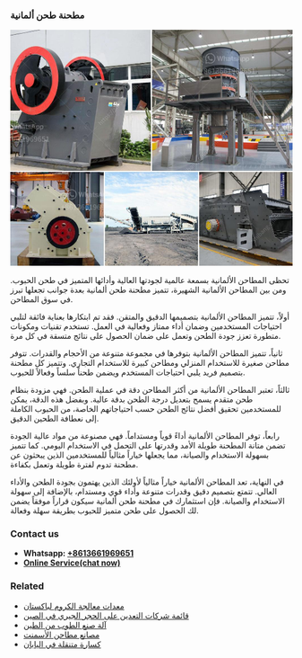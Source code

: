 <h3>مطحنة طحن ألمانية</h3><img src='1701854106.jpg' alt=''><p>تحظى المطاحن الألمانية بسمعة عالمية لجودتها العالية وأدائها المتميز في طحن الحبوب. ومن بين المطاحن الألمانية الشهيرة، تتميز مطحنة طحن ألمانية بعدة جوانب تجعلها تبرز في سوق المطاحن.</p><p>أولاً، تتميز المطاحن الألمانية بتصميمها الدقيق والمتقن. فقد تم ابتكارها بعناية فائقة لتلبي احتياجات المستخدمين وضمان أداء ممتاز وفعالية في العمل. تستخدم تقنيات ومكونات متطورة تعزز جودة الطحن وتعمل على ضمان الحصول على نتائج متسقة في كل مرة.</p><p>ثانياً، تتميز المطاحن الألمانية بتوفرها في مجموعة متنوعة من الأحجام والقدرات. تتوفر مطاحن صغيرة للاستخدام المنزلي ومطاحن كبيرة للاستخدام التجاري. وتتميز كل مطحنة بتصميم فريد يلبي احتياجات المستخدم ويضمن طحناً سلساً وفعالاً للحبوب.</p><p>ثالثاً، تعتبر المطاحن الألمانية من أكثر المطاحن دقة في عملية الطحن. فهي مزودة بنظام طحن متقدم يسمح بتعديل درجة الطحن بدقة عالية. وبفضل هذه الدقة، يمكن للمستخدمين تحقيق أفضل نتائج الطحن حسب احتياجاتهم الخاصة، من الحبوب الكاملة إلى نعطافة الطحين الدقيق.</p><p>رابعاً، توفر المطاحن الألمانية أداءً قوياً ومستداماً. فهي مصنوعة من مواد عالية الجودة تضمن متانة المطحنة طويلة الأمد وقدرتها على التحمل في الاستخدام اليومي. كما تتميز بسهولة الاستخدام والصيانة، مما يجعلها خياراً مثالياً للمستخدمين الذين يبحثون عن مطحنة تدوم لفترة طويلة وتعمل بكفاءة.</p><p>في النهاية، تعد المطاحن الألمانية خياراً مثالياً لأولئك الذين يهتمون بجودة الطحن والأداء العالي. تتمتع بتصميم دقيق وقدرات متنوعة وأداء قوي ومستدام، بالإضافة إلى سهولة الاستخدام والصيانة. فإن استثمارك في مطحنة طحن ألمانية سيكون قراراً موفقاً يضمن لك الحصول على طحن متميز للحبوب بطريقة سهلة وفعالة.</p><h3>Contact us</h3><ul><li><strong>Whatsapp:&nbsp;<a href="https://wa.me/8613661969651">+8613661969651</a></strong></li><li><a href="https://swt.shibang-china.com/?git&amp;zhl&amp;مطحنة طحن ألمانية"><strong>Online Service(chat now)</strong></a></li></ul><h3>Related</h3><ul><li><a href='معدات معالجة الكروم لباكستان.md'>معدات معالجة الكروم لباكستان</a></li><li><a href='قائمة شركات التعدين على الحجر الجيري في الصين.md'>قائمة شركات التعدين على الحجر الجيري في الصين</a></li><li><a href='آلة صنع الطوب من الطين.md'>آلة صنع الطوب من الطين</a></li><li><a href='مصانع مطاحن الأسمنت.md'>مصانع مطاحن الأسمنت</a></li><li><a href='كسارة متنقلة في اليابان.md'>كسارة متنقلة في اليابان</a></li></ul>